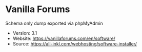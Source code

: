 # Vanilla Forums

Schema only dump exported via phpMyAdmin

- Version: 3.1
- Website: https://vanillaforums.com/en/software/
- Source: https://all-inkl.com/webhosting/software-installer/
